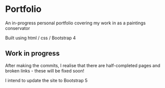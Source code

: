 # Portfolio

An in-progress personal portfolio covering my work in as a paintings conservator

Built using html / css / Bootstrap 4

## Work in progress

After making the commits, I realise that there are half-completed pages and broken links - these will be fixed soon!

I intend to update the site to Bootstrap 5
